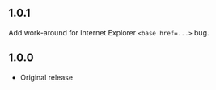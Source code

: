## 1.0.1

Add work-around for Internet Explorer `<base href=...>` bug.

## 1.0.0

* Original release
